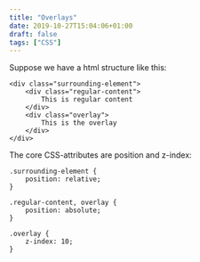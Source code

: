 ```yaml
---
title: "Overlays"
date: 2019-10-27T15:04:06+01:00
draft: false
tags: ["CSS"] 
---
```


Suppose we have a html structure like this:

```
<div class="surrounding-element">
	<div class="regular-content">
		This is regular content
	</div>
	<div class="overlay">
		This is the overlay
	</div>
</div>
```

The core CSS-attributes are position and z-index:

```
.surrounding-element {
	position: relative;
}

.regular-content, overlay {
	position: absolute;
}

.overlay {
	z-index: 10;
}
```
